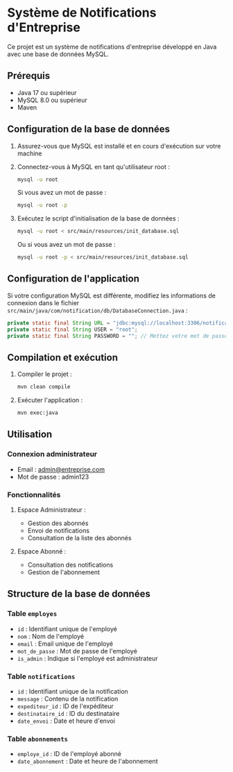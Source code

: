 # Système de Notifications d'Entreprise

Ce projet est un système de notifications d'entreprise développé en Java avec une base de données MySQL.

## Prérequis

- Java 17 ou supérieur
- MySQL 8.0 ou supérieur
- Maven

## Configuration de la base de données

1. Assurez-vous que MySQL est installé et en cours d'exécution sur votre machine
2. Connectez-vous à MySQL en tant qu'utilisateur root :
   ```bash
   mysql -u root
   ```
   Si vous avez un mot de passe :
   ```bash
   mysql -u root -p
   ```

3. Exécutez le script d'initialisation de la base de données :
   ```bash
   mysql -u root < src/main/resources/init_database.sql
   ```
   Ou si vous avez un mot de passe :
   ```bash
   mysql -u root -p < src/main/resources/init_database.sql
   ```

## Configuration de l'application

Si votre configuration MySQL est différente, modifiez les informations de connexion dans le fichier `src/main/java/com/notification/db/DatabaseConnection.java` :

```java
private static final String URL = "jdbc:mysql://localhost:3306/notification_system";
private static final String USER = "root";
private static final String PASSWORD = ""; // Mettez votre mot de passe ici si nécessaire
```

## Compilation et exécution

1. Compiler le projet :
   ```bash
   mvn clean compile
   ```

2. Exécuter l'application :
   ```bash
   mvn exec:java
   ```

## Utilisation

### Connexion administrateur
- Email : admin@entreprise.com
- Mot de passe : admin123

### Fonctionnalités

1. Espace Administrateur :
   - Gestion des abonnés
   - Envoi de notifications
   - Consultation de la liste des abonnés

2. Espace Abonné :
   - Consultation des notifications
   - Gestion de l'abonnement

## Structure de la base de données

### Table `employes`
- `id` : Identifiant unique de l'employé
- `nom` : Nom de l'employé
- `email` : Email unique de l'employé
- `mot_de_passe` : Mot de passe de l'employé
- `is_admin` : Indique si l'employé est administrateur

### Table `notifications`
- `id` : Identifiant unique de la notification
- `message` : Contenu de la notification
- `expediteur_id` : ID de l'expéditeur
- `destinataire_id` : ID du destinataire
- `date_envoi` : Date et heure d'envoi

### Table `abonnements`
- `employe_id` : ID de l'employé abonné
- `date_abonnement` : Date et heure de l'abonnement 